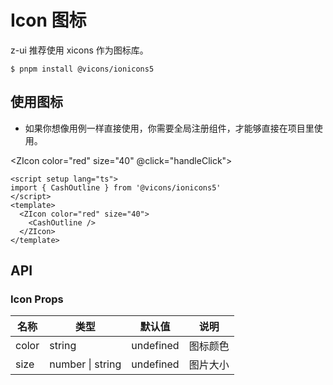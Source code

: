 # Icon 图标

z-ui 推荐使用 xicons 作为图标库。

```
$ pnpm install @vicons/ionicons5
```

## 使用图标

- 如果你想像用例一样直接使用，你需要全局注册组件，才能够直接在项目里使用。

<script setup lang="ts">
import { CashOutline } from '@vicons/ionicons5'
const handleClick = () =>{ alert(1)}
</script>
<ZIcon color="red" size="40" @click="handleClick">
  <CashOutline/>
</ZIcon>

<ZIcon color="green" size="40">
  <CashOutline/>
</ZIcon>
<ZIcon color="blue" size="40">
  <CashOutline/>
</ZIcon>
<div>

<ZIcon color="red" size="60">
  <CashOutline/>
</ZIcon>

<ZIcon color="green" size="60">
  <CashOutline/>
</ZIcon>

<ZIcon color="blue" size="60">
  <CashOutline/>
</ZIcon>
</div>

```vue
<script setup lang="ts">
import { CashOutline } from '@vicons/ionicons5'
</script>
<template>
  <ZIcon color="red" size="40">
    <CashOutline />
  </ZIcon>
</template>
```

## API

### Icon Props

| 名称  | 类型             | 默认值    | 说明     |
| ----- | ---------------- | --------- | -------- |
| color | string           | undefined | 图标颜色 |
| size  | number \| string | undefined | 图片大小 |

